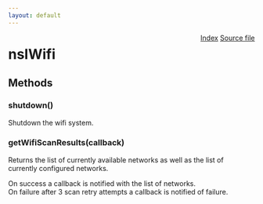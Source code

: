 ```yaml
---
layout: default
---
```

<div class='links' style='float:right'><a href="../index.html">Index</a>
<a href="http://dxr.mozilla.org/mozilla-central/source/dom/wifi/nsIWifi.idl">Source file</a>
</div>

# nsIWifi #

## Methods ##

### shutdown() ###
  
Shutdown the wifi system.  
  

### getWifiScanResults(callback) ###
  
Returns the list of currently available networks as well as the list of  
currently configured networks.  
  
On success a callback is notified with the list of networks.  
On failure after 3 scan retry attempts a callback is notified of failure.  
  
